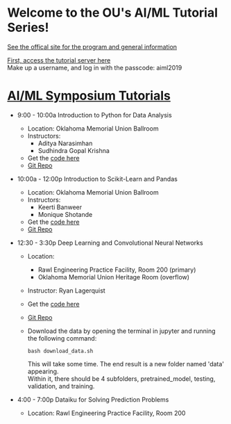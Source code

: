 # Welcome to the OU's AI/ML Tutorial Series!

[See the offical site for the program and general information](http://www.ou.edu/coe/ai-ml)

[First, access the tutorial server here](ai-ml.cs.ou.edu)  
Make up a username, and log in with the passcode: aiml2019


# [AI/ML Symposium Tutorials](https://github.com/MomoSho/aiml2019_tutorial_setup/blob/master/OPEN_ME.md)
* 9:00 - 10:00a Introduction to Python for Data Analysis
  + Location: Oklahoma Memorial Union Ballroom
  + Instructors: 
      - Aditya Narasimhan
      - Sudhindra Gopal Krishna
  + Get the [code here](http://bit.ly/aimlpython)
  + [Git Repo](https://github.com/sudhigopal/AI-ML-Symposium.git)
  
* 10:00a - 12:00p Introduction to Scikit-Learn and Pandas
  + Location: Oklahoma Memorial Union Ballroom
  + Instructors: 
      - Keerti Banweer
      - Monique Shotande
  + Get the [code here](http://35.202.19.212/hub/user-redirect/git-pull?repo=https%3A%2F%2Fgithub.com%2FMomoSho%2Faiml_tutorials_sklearn&urlpath=lab%2Ftree%2Faiml_tutorials_sklearn%2F&branch=2019_branch)
  + [Git Repo](https://github.com/MomoSho/aiml_tutorials_sklearn)
  
* 12:30 - 3:30p Deep Learning and Convolutional Neural Networks
  + Location:
      - Rawl Engineering Practice Facility, Room 200 (primary)
      - Oklahoma Memorial Union Heritage Room (overflow)
  + Instructor: Ryan Lagerquist
  + Get the [code here](http://35.202.19.212/hub/user-redirect/git-pull?repo=https%3A%2F%2Fgithub.com%2Fthunderhoser%2Faiml_symposium&urlpath=lab%2Ftree%2Faiml_symposium%2Faiml_symposium%2Faiml_symposium.ipynb&branch=2019_branch)
  + [Git Repo](https://github.com/thunderhoser/aiml_symposium/blob/master/aiml_symposium/aiml_symposium.ipynb)
  
  + Download the data by opening the terminal in jupyter and running the following command:
    ```
    bash download_data.sh
    ```
    This will take some time. The end result is a new folder named 'data' appearing.  
    Within it, there should be 4 subfolders, pretrained_model, testing, validation, and training.

* 4:00 - 7:00p Dataiku for Solving Prediction Problems
  + Location: Rawl Engineering Practice Facility, Room 200
